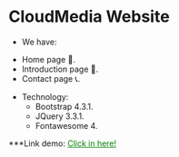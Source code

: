 # CloudMedia Website
  * We have:
   - Home page 🏡.
   - Introduction page 💌.
   - Contact page 📞.
  * Technology:
    - Bootstrap 4.3.1.
    - JQuery 3.3.1.
    - Fontawesome 4.

   ***Link demo: <a href="https://xaviedoanhduy.github.io/template-cloudmedia/" target="_blank"
                  style="text-decoration: underline;color: green;">
                   Click in here!
      </a>
